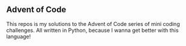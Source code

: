 ## Advent of Code
This repos is my solutions to the Advent of Code series of mini coding challenges. All written in Python, because I wanna
get better with this language!
